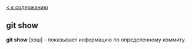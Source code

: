 [< к содержанию](./readme.md)

## git show

**git show** [хэш] - показывает информацию по определенному коммиту.
